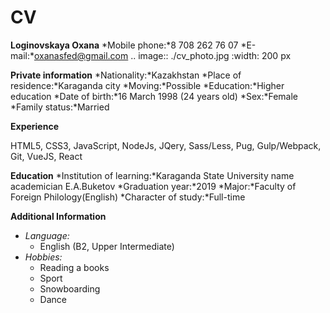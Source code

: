 # CV 
  
**Loginovskaya Oxana**
*Mobile phone:*8 708 262 76 07
*E-mail:*oxanasfed@gmail.com
.. image:: ./cv_photo.jpg
   :width: 200 px
  
**Private information**
*Nationality:*Kazakhstan 
*Place of residence:*Karaganda city
*Moving:*Possible
*Education:*Higher education
*Date of birth:*16 March 1998 (24 years old)
*Sex:*Female
*Family status:*Married
  
**Experience**
  
HTML5, CSS3, JavaScript, NodeJs, JQery, Sass/Less, Pug, Gulp/Webpack, Git, VueJS, React
  
 **Education**
 *Institution of learning:*Karaganda State University name academician E.A.Buketov
 *Graduation year:*2019
 *Major:*Faculty of Foreign Philology(English)
 *Сharacter of study:*Full-time
   
  **Additional Information**
     
* *Language:* 
    * English (B2, Upper Intermediate) 
* *Hobbies:* 
    * Reading a books
    * Sport
    * Snowboarding
    * Dance
    